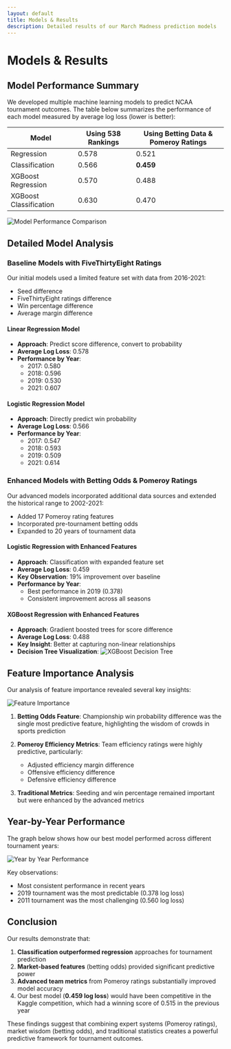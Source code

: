```yaml
---
layout: default
title: Models & Results
description: Detailed results of our March Madness prediction models
---
```


# Models & Results

## Model Performance Summary

We developed multiple machine learning models to predict NCAA tournament outcomes. The table below summarizes the performance of each model measured by average log loss (lower is better):

<div class="results-container">
  <table class="results-table">
    <thead>
      <tr>
        <th>Model</th>
        <th>Using 538 Rankings</th>
        <th>Using Betting Data & Pomeroy Ratings</th>
      </tr>
    </thead>
    <tbody>
      <tr>
        <td>Regression</td>
        <td>0.578</td>
        <td>0.521</td>
      </tr>
      <tr>
        <td>Classification</td>
        <td>0.566</td>
        <td><strong>0.459</strong></td>
      </tr>
      <tr>
        <td>XGBoost Regression</td>
        <td>0.570</td>
        <td>0.488</td>
      </tr>
      <tr>
        <td>XGBoost Classification</td>
        <td>0.630</td>
        <td>0.470</td>
      </tr>
    </tbody>
  </table>
</div>

![Model Performance Comparison](assets/model_comparison.jpg)

## Detailed Model Analysis

### Baseline Models with FiveThirtyEight Ratings

Our initial models used a limited feature set with data from 2016-2021:
- Seed difference
- FiveThirtyEight ratings difference
- Win percentage difference
- Average margin difference

#### Linear Regression Model
- **Approach**: Predict score difference, convert to probability
- **Average Log Loss**: 0.578
- **Performance by Year**:
  - 2017: 0.580
  - 2018: 0.596
  - 2019: 0.530
  - 2021: 0.607

#### Logistic Regression Model
- **Approach**: Directly predict win probability
- **Average Log Loss**: 0.566
- **Performance by Year**:
  - 2017: 0.547
  - 2018: 0.593
  - 2019: 0.509
  - 2021: 0.614

### Enhanced Models with Betting Odds & Pomeroy Ratings

Our advanced models incorporated additional data sources and extended the historical range to 2002-2021:
- Added 17 Pomeroy rating features
- Incorporated pre-tournament betting odds
- Expanded to 20 years of tournament data

#### Logistic Regression with Enhanced Features
- **Approach**: Classification with expanded feature set
- **Average Log Loss**: 0.459
- **Key Observation**: 19% improvement over baseline
- **Performance by Year**:
  - Best performance in 2019 (0.378)
  - Consistent improvement across all seasons

#### XGBoost Regression with Enhanced Features
- **Approach**: Gradient boosted trees for score difference
- **Average Log Loss**: 0.488
- **Key Insight**: Better at capturing non-linear relationships
- **Decision Tree Visualization**:
  ![XGBoost Decision Tree](assets/xgboost_tree.jpg)

## Feature Importance Analysis

Our analysis of feature importance revealed several key insights:

![Feature Importance](assets/feature_importance.jpg)

1. **Betting Odds Feature**: Championship win probability difference was the single most predictive feature, highlighting the wisdom of crowds in sports prediction

2. **Pomeroy Efficiency Metrics**: Team efficiency ratings were highly predictive, particularly:
   - Adjusted efficiency margin difference
   - Offensive efficiency difference 
   - Defensive efficiency difference

3. **Traditional Metrics**: Seeding and win percentage remained important but were enhanced by the advanced metrics

## Year-by-Year Performance

The graph below shows how our best model performed across different tournament years:

![Year by Year Performance](assets/yearly_performance.jpg)

Key observations:
- Most consistent performance in recent years
- 2019 tournament was the most predictable (0.378 log loss)
- 2011 tournament was the most challenging (0.560 log loss)

## Conclusion

Our results demonstrate that:

1. **Classification outperformed regression** approaches for tournament prediction
2. **Market-based features** (betting odds) provided significant predictive power
3. **Advanced team metrics** from Pomeroy ratings substantially improved model accuracy
4. Our best model (**0.459 log loss**) would have been competitive in the Kaggle competition, which had a winning score of 0.515 in the previous year

These findings suggest that combining expert systems (Pomeroy ratings), market wisdom (betting odds), and traditional statistics creates a powerful predictive framework for tournament outcomes.
